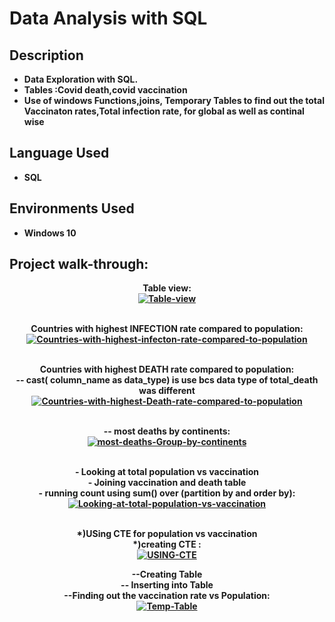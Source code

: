 
<h1>Data Analysis with SQL</h1>

<h2>Description</h2>

 - <b> Data Exploration with SQL.</b2>
 - <b>Tables :Covid death,covid vaccination</b>
 - <b>Use of windows Functions,joins, Temporary Tables to find out the total Vaccinaton rates,Total infection rate, for global as well as continal wise</b>

<h2>Language Used</h2>

- <b>SQL</b> 

<h2>Environments Used </h2>

- <b>Windows 10</b> 

<h2>Project walk-through:</h2>
<p align="center">
<p align="center">
<b> Table view</b2>: <br/>
<a href="https://ibb.co/cNT1JxQ"><img src="https://i.ibb.co/Q6mf9XM/Table-view.jpg" alt="Table-view" border="0" /></a>
<br />
<p align="center">
<br />
Countries with highest INFECTION rate compared to population: <br/>
<a href="https://ibb.co/3vs9q10"><img src="https://i.ibb.co/Qkc3R96/Countries-with-highest-infecton-rate-compared-to-population.jpg" alt="Countries-with-highest-infecton-rate-compared-to-population" border="0" /></a>
<br />
 <p align="center">
<br />
Countries with highest DEATH rate compared to population:
 <br />
 -- cast( column_name as data_type) is use bcs data type of total_death was different <br/>
<a href="https://ibb.co/D9GRdHC"><img src="https://i.ibb.co/By4Ck5Z/Countries-with-highest-Death-rate-compared-to-population.jpg" alt="Countries-with-highest-Death-rate-compared-to-population" border="0" /></a>
<br />
 <p align="center">
<br />
-- most deaths by continents:  <br/>
<a href="https://imgbb.com/"><img src="https://i.ibb.co/F8vvMJH/most-deaths-Group-by-continents.jpg" alt="most-deaths-Group-by-continents" border="0" /></a>
<br />
 <p align="center">
<br />
- Looking at total population vs vaccination
 <br />
- Joining vaccination and death table 
 <br />
- running count using sum() over (partition by and order by):  <br/>
<a href="https://ibb.co/YDH7W8T"><img src="https://i.ibb.co/9wQ9v23/Looking-at-total-population-vs-vaccination.jpg" alt="Looking-at-total-population-vs-vaccination" border="0" /></a>
<br />
<br />
 <p align="center">
 *)USing CTE for population vs vaccination
 <br />
 *)creating CTE 
:  <br/>
<a href="https://ibb.co/3s0CkDy"><img src="https://i.ibb.co/z5S4Nyh/USING-CTE.jpg" alt="USING-CTE" border="0" /></a>
<br />
 <p align="center">
--Creating Table 
 <br />
-- Inserting into Table 
 <br />
--Finding out the vaccination rate vs Population:  <br/>
<a href="https://ibb.co/BfhVMrT"><img src="https://i.ibb.co/HKcD8xG/Temp-Table.jpg" alt="Temp-Table" border="0" /></a>
<br />
 
<!--
 ```diff
- text in red
+ text in green
! text in orange
# text in gray
@@ text in purple (and bold)@@
```
--!>
